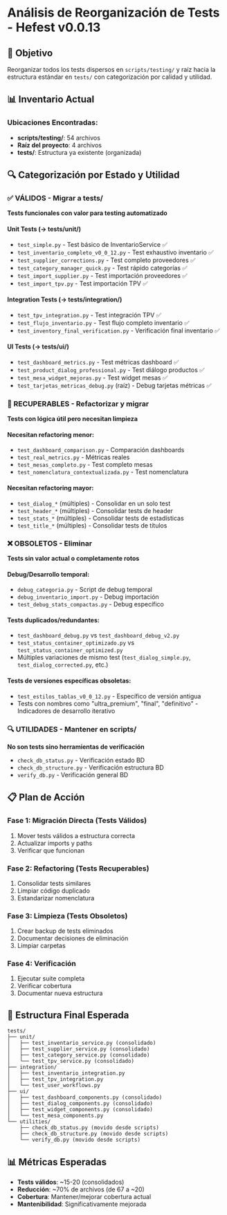 # Análisis de Reorganización de Tests - Hefest v0.0.13

## 🎯 Objetivo
Reorganizar todos los tests dispersos en `scripts/testing/` y raíz hacia la estructura estándar en `tests/` con categorización por calidad y utilidad.

## 📊 Inventario Actual

### Ubicaciones Encontradas:
- **scripts/testing/**: 54 archivos
- **Raíz del proyecto**: 4 archivos
- **tests/**: Estructura ya existente (organizada)

## 🔍 Categorización por Estado y Utilidad

### ✅ VÁLIDOS - Migrar a tests/
**Tests funcionales con valor para testing automatizado**

#### Unit Tests (→ tests/unit/)
- `test_simple.py` - Test básico de InventarioService ✅
- `test_inventario_completo_v0_0_12.py` - Test exhaustivo inventario ✅
- `test_supplier_corrections.py` - Test completo proveedores ✅
- `test_category_manager_quick.py` - Test rápido categorías ✅
- `test_import_supplier.py` - Test importación proveedores ✅
- `test_import_tpv.py` - Test importación TPV ✅

#### Integration Tests (→ tests/integration/)
- `test_tpv_integration.py` - Test integración TPV ✅
- `test_flujo_inventario.py` - Test flujo completo inventario ✅
- `test_inventory_final_verification.py` - Verificación final inventario ✅

#### UI Tests (→ tests/ui/)
- `test_dashboard_metrics.py` - Test métricas dashboard ✅
- `test_product_dialog_professional.py` - Test diálogo productos ✅
- `test_mesa_widget_mejoras.py` - Test widget mesas ✅
- `test_tarjetas_metricas_debug.py` (raíz) - Debug tarjetas métricas ✅

### 🔧 RECUPERABLES - Refactorizar y migrar
**Tests con lógica útil pero necesitan limpieza**

#### Necesitan refactoring menor:
- `test_dashboard_comparison.py` - Comparación dashboards
- `test_real_metrics.py` - Métricas reales
- `test_mesas_completo.py` - Test completo mesas
- `test_nomenclatura_contextualizada.py` - Test nomenclatura

#### Necesitan refactoring mayor:
- `test_dialog_*` (múltiples) - Consolidar en un solo test
- `test_header_*` (múltiples) - Consolidar tests de header
- `test_stats_*` (múltiples) - Consolidar tests de estadísticas
- `test_title_*` (múltiples) - Consolidar tests de títulos

### ❌ OBSOLETOS - Eliminar
**Tests sin valor actual o completamente rotos**

#### Debug/Desarrollo temporal:
- `debug_categoria.py` - Script de debug temporal
- `debug_inventario_import.py` - Debug importación
- `test_debug_stats_compactas.py` - Debug específico

#### Tests duplicados/redundantes:
- `test_dashboard_debug.py` vs `test_dashboard_debug_v2.py`
- `test_status_container_optimizado.py` vs `test_status_container_optimized.py`
- Múltiples variaciones de mismo test (`test_dialog_simple.py`, `test_dialog_corrected.py`, etc.)

#### Tests de versiones específicas obsoletas:
- `test_estilos_tablas_v0_0_12.py` - Específico de versión antigua
- Tests con nombres como "ultra_premium", "final", "definitivo" - Indicadores de desarrollo iterativo

### 🔍 UTILIDADES - Mantener en scripts/
**No son tests sino herramientas de verificación**

- `check_db_status.py` - Verificación estado BD
- `check_db_structure.py` - Verificación estructura BD
- `verify_db.py` - Verificación general BD

## 📋 Plan de Acción

### Fase 1: Migración Directa (Tests Válidos)
1. Mover tests válidos a estructura correcta
2. Actualizar imports y paths
3. Verificar que funcionan

### Fase 2: Refactoring (Tests Recuperables)
1. Consolidar tests similares
2. Limpiar código duplicado
3. Estandarizar nomenclatura

### Fase 3: Limpieza (Tests Obsoletos)
1. Crear backup de tests eliminados
2. Documentar decisiones de eliminación
3. Limpiar carpetas

### Fase 4: Verificación
1. Ejecutar suite completa
2. Verificar cobertura
3. Documentar nueva estructura

## 🎯 Estructura Final Esperada

```
tests/
├── unit/
│   ├── test_inventario_service.py (consolidado)
│   ├── test_supplier_service.py (consolidado)
│   ├── test_category_service.py (consolidado)
│   └── test_tpv_service.py (consolidado)
├── integration/
│   ├── test_inventario_integration.py
│   ├── test_tpv_integration.py
│   └── test_user_workflows.py
├── ui/
│   ├── test_dashboard_components.py (consolidado)
│   ├── test_dialog_components.py (consolidado)
│   ├── test_widget_components.py (consolidado)
│   └── test_mesa_components.py
└── utilities/
    ├── check_db_status.py (movido desde scripts)
    ├── check_db_structure.py (movido desde scripts)
    └── verify_db.py (movido desde scripts)
```

## 📊 Métricas Esperadas
- **Tests válidos**: ~15-20 (consolidados)
- **Reducción**: ~70% de archivos (de 67 a ~20)
- **Cobertura**: Mantener/mejorar cobertura actual
- **Mantenibilidad**: Significativamente mejorada
